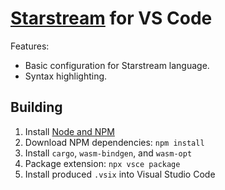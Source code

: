 # [Starstream] for VS Code

[Starstream]: https://github.com/LFDT-Nightstream/Starstream

Features:

* Basic configuration for Starstream language.
* Syntax highlighting.

## Building

1. Install [Node and NPM](https://nodejs.org/en/)
2. Download NPM dependencies: `npm install`
3. Install `cargo`, `wasm-bindgen`, and `wasm-opt`
4. Package extension: `npx vsce package`
5. Install produced `.vsix` into Visual Studio Code
